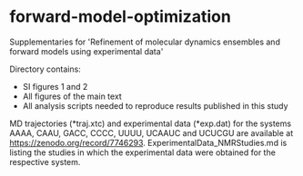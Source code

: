 # forward-model-optimization

Supplementaries for 'Refinement of molecular dynamics ensembles and forward models using experimental data'

Directory contains:
- SI figures 1 and 2
- All figures of the main text 
- All analysis scripts needed to reproduce results published in this study 

MD trajectories (*traj.xtc) and experimental data (*exp.dat) for the systems AAAA, CAAU, GACC, CCCC, UUUU, UCAAUC and UCUCGU are available at https://zenodo.org/record/7746293.
ExperimentalData_NMRStudies.md is listing the studies in which the experimental data were obtained for the respective system.
